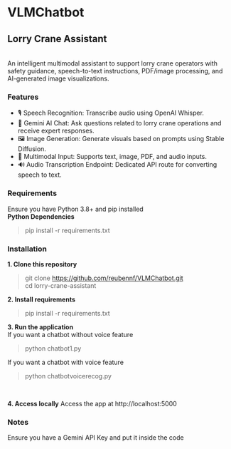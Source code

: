 # VLMChatbot
## Lorry Crane Assistant 
<br>
An intelligent multimodal assistant to support lorry crane operators with safety guidance, speech-to-text instructions, PDF/image processing, and AI-generated image visualizations.

### Features
- 🎙️ Speech Recognition: Transcribe audio using OpenAI Whisper.
- 💬 Gemini AI Chat: Ask questions related to lorry crane operations and receive expert responses.
- 🖼️ Image Generation: Generate visuals based on prompts using Stable Diffusion.
- 📄 Multimodal Input: Supports text, image, PDF, and audio inputs.
- 🔊 Audio Transcription Endpoint: Dedicated API route for converting speech to text.

### Requirements
Ensure you have Python 3.8+ and pip installed
<br>
**Python Dependencies**
<br>
> pip install -r requirements.txt

### Installation
**1. Clone this repository**
>git clone https://github.com/reubennf/VLMChatbot.git
<br>cd lorry-crane-assistant

**2. Install requirements**
> pip install -r requirements.txt

**3. Run the application**
<br>
If you want a chatbot without voice feature
<br>
> python chatbot1.py

If you want a chatbot with voice feature
> python chatbotvoicerecog.py
<br>

**4. Access locally**
Access the app at http://localhost:5000

### Notes
Ensure you have a Gemini API Key and put it inside the code
